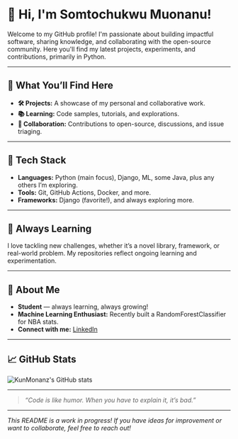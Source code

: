 # 👋 Hi, I'm Somtochukwu Muonanu!

Welcome to my GitHub profile! I'm passionate about building impactful software, sharing knowledge, and collaborating with the open-source community. Here you'll find my latest projects, experiments, and contributions, primarily in Python.

---

## 🚀 What You’ll Find Here

- **🛠️ Projects:** A showcase of my personal and collaborative work.
- **📚 Learning:** Code samples, tutorials, and explorations.
- **🤝 Collaboration:** Contributions to open-source, discussions, and issue triaging.

---

## 🐍 Tech Stack

- **Languages:** Python (main focus), Django, ML, some Java, plus any others I’m exploring.
- **Tools:** Git, GitHub Actions, Docker, and more.
- **Frameworks:** Django (favorite!), and always exploring more.

---

## 🌱 Always Learning

I love tackling new challenges, whether it’s a novel library, framework, or real-world problem. My repositories reflect ongoing learning and experimentation.

---

## 🏫 About Me

- **Student** — always learning, always growing!
- **Machine Learning Enthusiast:** Recently built a RandomForestClassifier for NBA stats.
- **Connect with me:** [LinkedIn](https://www.linkedin.com/in/somtochukwu-muonanu-a92946319/)

---

## 📈 GitHub Stats

![KunMonanz's GitHub stats](https://github-readme-stats.vercel.app/api?username=KunMonanz&show_icons=true&hide_title=true&count_private=true)

---

> _“Code is like humor. When you have to explain it, it’s bad.”_

---

_This README is a work in progress! If you have ideas for improvement or want to collaborate, feel free to reach out!_
